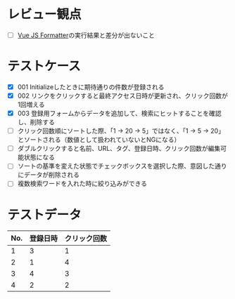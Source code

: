 # レビュー観点

- [ ] [Vue JS Formatter](https://mtp.tools/formatters/vue-formatter)の実行結果と差分が出ないこと

# テストケース

- [x] 001 Initializeしたときに期待通りの件数が登録される
- [x] 002 リンクをクリックすると最終アクセス日時が更新され、クリック回数が1回増える
- [x] 003 登録用フォームからデータを追加して、検索にヒットすることを確認し、削除する
- [ ] クリック回数順にソートした際、「1 -> 20 -> 5」ではなく、「1 -> 5 -> 20」とソートされる（数値として扱われていないとNGになる）
- [ ] ダブルクリックすると名前、URL、タグ、登録日時、クリック回数が編集可能状態になる
- [ ] ソートの基準を変えた状態でチェックボックスを選択した際、意図した通りにデータが削除される
- [ ] 複数検索ワードを入れた時に絞り込みができる

# テストデータ

|No.|登録日時|クリック回数|
|---|---|---|
|1|3|1|
|2|1|4|
|3|4|3|
|4|2|2|